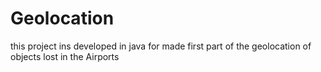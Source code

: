 # Geolocation
this project ins developed in java for made first part of the geolocation of objects lost in the Airports
